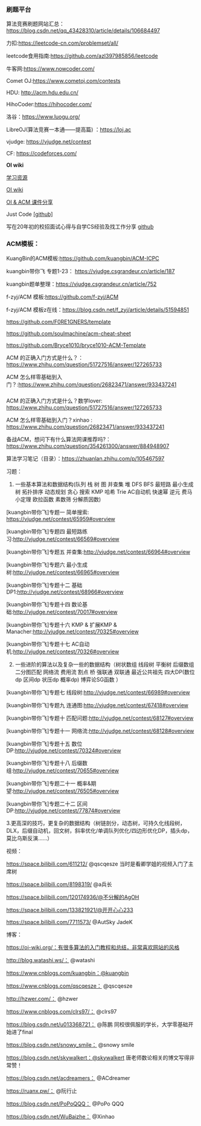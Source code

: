 ### 刷题平台

算法竞赛刷题网站汇总：https://blog.csdn.net/qq_43428310/article/details/106684497

力扣:https://leetcode-cn.com/problemset/all/

leetcode食用指南:https://github.com/azl397985856/leetcode

牛客网:https://www.nowcoder.com/

Comet OJ:https://www.cometoj.com/contests

HDU: http://acm.hdu.edu.cn/

HihoCoder:https://hihocoder.com/

洛谷：https://www.luogu.org/

LibreOJ(算法竞赛一本通——提高篇) ：https://loj.ac

vjudge: https://vjudge.net/contest

CF: https://codeforces.com/  

**OI wiki**

[学习资源](https://oi-wiki.org/intro/resources/)  

[OI wiki](https://oi-wiki.org/)

[OI & ACM 课件分享](https://github.com/hzwer/shareOI)  

Just Code [[github]](https://github.com/YaxeZhang/Just-Code) 
  
写在20年初的校招面试心得与自学CS经验及找工作分享 [github](https://github.com/conanhujinming/tips_for_interview/blob/master/README-zh_CN.md)   

### ACM模板：

KuangBin的ACM模板:https://github.com/kuangbin/ACM-ICPC

kuangbin带你飞 专题1-23： https://vjudge.csgrandeur.cn/article/187

kuangbin题单整理：https://vjudge.csgrandeur.cn/article/752

f-zyj/ACM 模板:https://github.com/f-zyj/ACM 

f-zyj/ACM 模板z在线：https://blog.csdn.net/f_zyj/article/details/51594851

https://github.com/F0RE1GNERS/template

https://github.com/soulmachine/acm-cheat-sheet

https://github.com/Bryce1010/bryce1010-ACM-Template

ACM 的正确入门方式是什么？：https://www.zhihu.com/question/51727516/answer/127265733

ACM 怎么样零基础到入门？:https://www.zhihu.com/question/26823471/answer/933437241

### 



ACM 的正确入门方式是什么？数学lover: https://www.zhihu.com/question/51727516/answer/127265733

ACM 怎么样零基础到入门？xinhao : https://www.zhihu.com/question/26823471/answer/933437241

备战ACM，想问下有什么算法网课推荐吗?： https://www.zhihu.com/question/354261300/answer/884948907

算法学习笔记（目录）：https://zhuanlan.zhihu.com/p/105467597

习题：

1. 一些基本算法和数据结构(队列 栈 树 图 并查集 堆 DFS BFS 最短路 最小生成树 拓扑排序 动态规划 贪心 搜索 KMP 哈希 Trie AC自动机 快速幂 逆元 费马小定理 欧拉函数 素数筛 分解质因数)

[kuangbin带你飞]专题一 简单搜索: https://vjudge.net/contest/65959#overview

[kuangbin带你飞]专题四 最短路练习:http://vjudge.net/contest/66569#overview

[kuangbin带你飞]专题五 并查集:http://vjudge.net/contest/66964#overview

[kuangbin带你飞]专题六 最小生成树:http://vjudge.net/contest/66965#overview

[kuangbin带你飞]专题十二 基础DP1:http://vjudge.net/contest/68966#overview

[kuangbin带你飞]专题十四 数论基础:http://vjudge.net/contest/70017#overview

[kuangbin带你飞]专题十六 KMP & 扩展KMP & Manacher:http://vjudge.net/contest/70325#overview

[kuangbin带你飞]专题十七 AC自动机:http://vjudge.net/contest/70326#overview

2. 一些进阶的算法以及复杂一些的数据结构（树状数组 线段树 平衡树 后缀数组 二分图匹配 网络流 费用流 割点 桥 强联通 双联通 最近公共祖先 四大DP(数位dp 区间dp 状压dp 概率dp) 博弈论SG函数 ）

[kuangbin带你飞]专题七 线段树:http://vjudge.net/contest/66989#overview

[kuangbin带你飞]专题九 连通图:http://vjudge.net/contest/67418#overview

[kuangbin带你飞]专题十 匹配问题:http://vjudge.net/contest/68127#overview

[kuangbin带你飞]专题十一 网络流:http://vjudge.net/contest/68128#overview

[kuangbin带你飞]专题十五 数位DP:http://vjudge.net/contest/70324#overview

[kuangbin带你飞]专题十八 后缀数组:http://vjudge.net/contest/70655#overview

[kuangbin带你飞]专题二十一 概率&期望:http://vjudge.net/contest/76505#overview

[kuangbin带你飞]专题二十二 区间DP:http://vjudge.net/contest/77874#overview

3.更高深的技巧，更复杂的数据结构（树链剖分，动态树，可持久化线段树，DLX，后缀自动机，回文树，斜率优化/单调队列优化/四边形优化DP，插头dp，莫比乌斯反演......）

视频：

https://space.bilibili.com/611212/ @qscqesze 当时是看卿学姐的视频入门了主席树

https://space.bilibili.com/8198319/ @a兵长 

https://space.bilibili.com/120174936/@不分解的AgOH

https://space.bilibili.com/133821921/@开开心心233

https://space.bilibili.com/7711573/ @AutSky JadeK


博客：

https://oi-wiki.org/：有很多算法的入门教程和总结，非常喜欢网站的风格

http://blog.watashi.ws/： @watashi 

https://www.cnblogs.com/kuangbin：@kuangbin

https://www.cnblogs.com/qscqesze： @qscqesze 

http://hzwer.com/： @hzwer 

https://www.cnblogs.com/clrs97/： @clrs97 

https://blog.csdn.net/u013368721： @陈鹏 同校很佩服的学长，大学零基础开始进了final

https://blog.csdn.net/snowy_smile： @snowy smile 

https://blog.csdn.net/skywalkert：@skywalkert 唐老师数论相关的博文写得非常赞！

https://blog.csdn.net/acdreamers： @ACdreamer

https://ruanx.pw/： @阮行止 

https://blog.csdn.net/PoPoQQQ： @PoPo QQQ 

https://blog.csdn.net/WuBaizhe： @Xinhao

 


